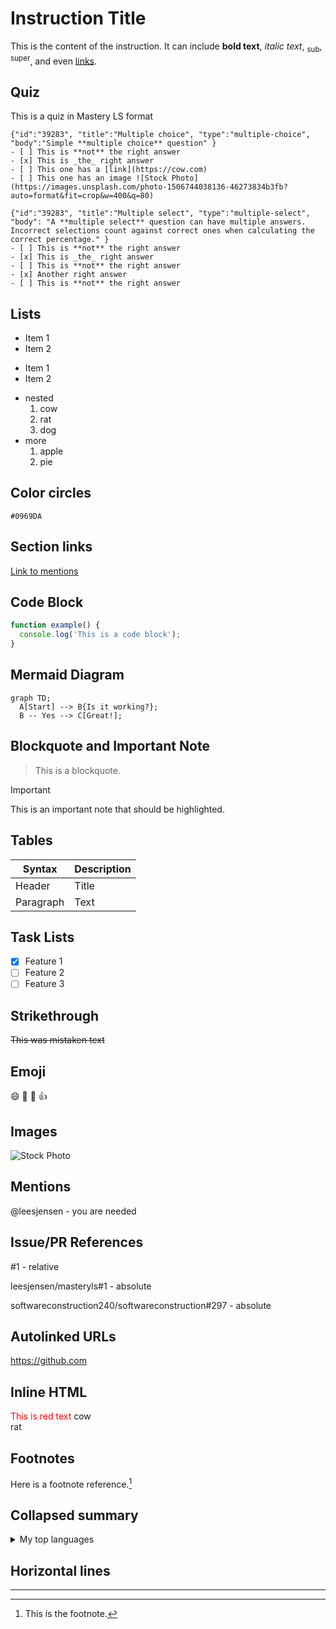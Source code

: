 # Instruction Title

This is the content of the instruction. It can include **bold text**, _italic text_, <sub>sub</sub>, <sup>super</sup>, and even [links](https://example.com).

## Quiz

This is a quiz in Mastery LS format

```masteryls
{"id":"39283", "title":"Multiple choice", "type":"multiple-choice", "body":"Simple **multiple choice** question" }
- [ ] This is **not** the right answer
- [x] This is _the_ right answer
- [ ] This one has a [link](https://cow.com)
- [ ] This one has an image ![Stock Photo](https://images.unsplash.com/photo-1506744038136-46273834b3fb?auto=format&fit=crop&w=400&q=80)
```

```masteryls
{"id":"39283", "title":"Multiple select", "type":"multiple-select", "body": "A **multiple select** question can have multiple answers. Incorrect selections count against correct ones when calculating the correct percentage." }
- [ ] This is **not** the right answer
- [x] This is _the_ right answer
- [ ] This is **not** the right answer
- [x] Another right answer
- [ ] This is **not** the right answer
```

## Lists

- Item 1
- Item 2

* Item 1
* Item 2

- nested
  1. cow
  1. rat
  1. dog
- more
  1. apple
  1. pie

## Color circles

`#0969DA`

## Section links

[Link to mentions](#mentions)

## Code Block

```javascript
function example() {
  console.log('This is a code block');
}
```

## Mermaid Diagram

```mermaid
graph TD;
  A[Start] --> B{Is it working?};
  B -- Yes --> C[Great!];
```

## Blockquote and Important Note

> This is a blockquote.

> [!IMPORTANT]
>
> This is an important note that should be highlighted.

## Tables

| Syntax    | Description |
| --------- | ----------- |
| Header    | Title       |
| Paragraph | Text        |

## Task Lists

- [x] Feature 1
- [ ] Feature 2
- [ ] Feature 3

## Strikethrough

~~This was mistaken text~~

## Emoji

:smile: :rocket: :tada: :+1:

## Images

![Stock Photo](https://images.unsplash.com/photo-1506744038136-46273834b3fb?auto=format&fit=crop&w=800&q=80)

## Mentions

@leesjensen - you are needed

## Issue/PR References

#1 - relative

leesjensen/masteryls#1 - absolute

softwareconstruction240/softwareconstruction#297 - absolute

## Autolinked URLs

https://github.com

## Inline HTML

<span style="color: red;">This is red text</span>
cow</br>rat

## Footnotes

Here is a footnote reference.[^1]

[^1]: This is the footnote.

## Collapsed summary

<details>
<summary>My top languages</summary>

| Rank | Languages  |
| ---: | ---------- |
|    1 | JavaScript |
|    2 | Python     |
|    3 | SQL        |

</details>

## Horizontal lines

---
